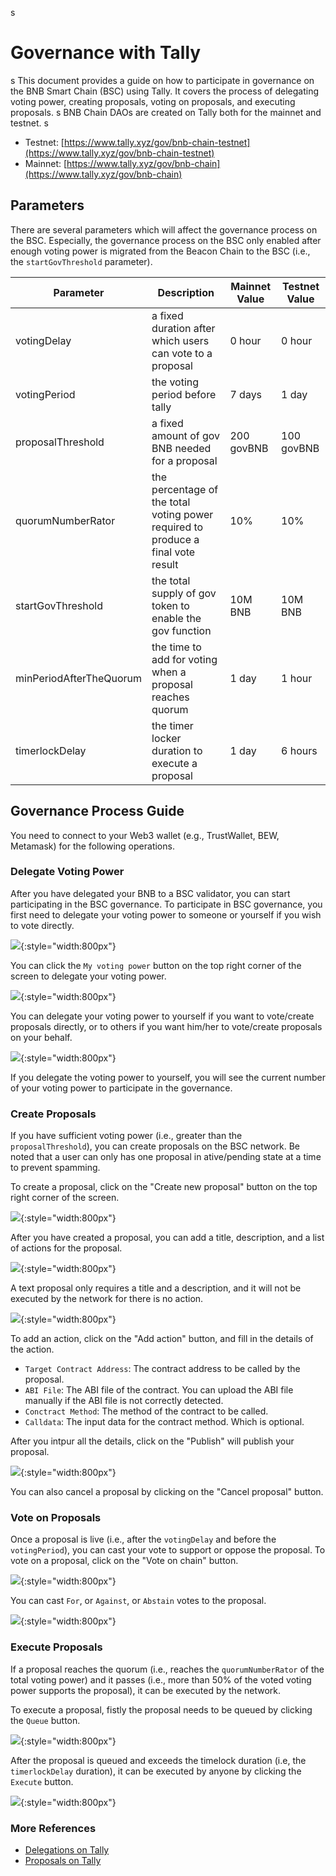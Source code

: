s
# Governance with Tally
s
This document provides a guide on how to participate in governance on the BNB Smart Chain (BSC) using Tally. It
covers the process of delegating voting power, creating proposals, voting on proposals, and executing proposals.
s
BNB Chain DAOs are created on Tally both for the mainnet and testnet.
s
* Testnet: [https://www.tally.xyz/gov/bnb-chain-testnet](https://www.tally.xyz/gov/bnb-chain-testnet)
* Mainnet: [https://www.tally.xyz/gov/bnb-chain](https://www.tally.xyz/gov/bnb-chain)

## Parameters

There are several parameters which will affect the governance process on the BSC.
Especially, the governance process on the BSC only enabled after enough voting power is migrated from the Beacon Chain
to the BSC (i.e., the `startGovThreshold` parameter).

| Parameter               | Description                                                                      | Mainnet Value | Testnet Value |
|-------------------------|----------------------------------------------------------------------------------|---------------|---------------|
| votingDelay             | a fixed duration  after which users can vote to a proposal                       | 0 hour        | 0 hour        |
| votingPeriod            | the voting period before tally                                                   | 7 days        | 1 day         |
| proposalThreshold       | a fixed amount of gov BNB needed for a proposal                                  | 200 govBNB    | 100 govBNB    |
| quorumNumberRator       | the percentage of the total voting power required to produce a final vote result | 10%           | 10%           |
| startGovThreshold       | the total supply of gov token to enable the gov function                         | 10M BNB       | 10M BNB       |
| minPeriodAfterTheQuorum | the time to add for voting when a proposal reaches quorum                        | 1 day         | 1 hour        |
| timerlockDelay          | the timer locker duration to execute a proposal                                  | 1 day         | 6 hours       |

## Governance Process Guide

You need to connect to your Web3 wallet (e.g., TrustWallet, BEW, Metamask) for the following operations.

### Delegate Voting Power

After you have delegated your BNB to a BSC validator, you can start participating in the BSC governance.
To participate in BSC governance, you first need to delegate your voting power to someone or yourself if you wish to
vote directly.

![](../../assets/bcfusion/tally1.png){:style="width:800px"}

You can click the `My voting power` button on the top right corner of the screen to delegate your voting power.

![](../../assets/bcfusion/tally2.png){:style="width:800px"}

You can delegate your voting power to yourself if you want to vote/create proposals directly, or to others if you want
him/her to vote/create proposals on your behalf.

![](../../assets/bcfusion/tally3.png){:style="width:800px"}

If you delegate the voting power to yourself, you will see the current number of your voting power to participate in the
governance.

### Create Proposals

If you have sufficient voting power (i.e., greater than the `proposalThreshold`), you can create proposals on the BSC
network. Be noted that a user can only has one proposal in ative/pending state at a time to prevent spamming.

To create a proposal, click on the "Create new proposal" button on the top right corner of the screen.

![](../../assets/bcfusion/tally11.png){:style="width:800px"}

After you have created a proposal, you can add a title, description, and a list of actions for the proposal.

![](../../assets/bcfusion/tally4.png){:style="width:800px"}

A text proposal only requires a title and a description, and it will not be executed by the network for there is no action.

![](../../assets/bcfusion/tally5.png){:style="width:800px"}

To add an action, click on the "Add action" button, and fill in the details of the action.

- `Target Contract Address`: The contract address to be called by the proposal.
- `ABI File`: The ABI file of the contract. You can upload the ABI file manually if the ABI file is not correctly
  detected.
- `Conctract Method`: The method of the contract to be called.
- `Calldata`: The input data for the contract method. Which is optional.

After you intpur all the details, click on the "Publish" will publish your proposal.

![](../../assets/bcfusion/tally6.png){:style="width:800px"}

You can also cancel a proposal by clicking on the "Cancel proposal" button.

### Vote on Proposals

Once a proposal is live (i.e., after the `votingDelay` and before the `votingPeriod`), you can cast your vote to
support or oppose the proposal. To vote on a proposal, click on the "Vote on chain" button.

![](../../assets/bcfusion/tally7.png){:style="width:800px"}

You can cast `For`, or `Against`, or `Abstain` votes to the proposal.

![](../../assets/bcfusion/tally8.png){:style="width:800px"}

### Execute Proposals

If a proposal reaches the quorum (i.e., reaches the `quorumNumberRator` of the total voting power) and it passes
(i.e., more than 50% of the voted voting power supports the proposal), it can be executed by the network.

To execute a proposal, fistly the proposal needs to be queued by clicking the `Queue` button.

![](../../assets/bcfusion/tally9.png){:style="width:800px"}

After the proposal is queued and exceeds the timelock duration (i.e, the `timerlockDelay` duration),
it can be executed by anyone by clicking the `Execute` button.

![](../../assets/bcfusion/tally10.png){:style="width:800px"}

### More References

- [Delegations on Tally](https://docs.tally.xyz/knowledge-base/delegations-on-tally)
- [Proposals on Tally](https://docs.tally.xyz/knowledge-base/proposals)
